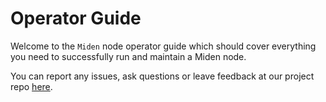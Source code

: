 # Operator Guide

Welcome to the `Miden` node operator guide which should cover everything you need to successfully run and maintain a
Miden node.

You can report any issues, ask questions or leave feedback at our project repo
[here](https://github.com/0xMiden/miden-node/issues/new/choose).
